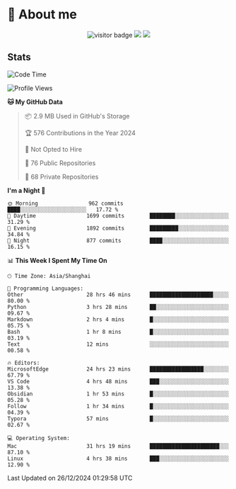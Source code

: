 <!-- ![](https://youpai.roccoshi.top/img/20200804214216.png) -->

# 🧐 About me
 
<p align="center">
<img src="https://visitor-badge.laobi.icu/badge?page_id=Lincest.Lincest&title=hits" alt="visitor badge"/>
<a href="mailto:imroccoshi@gmail.com"><img src="https://img.shields.io/badge/gmail-imroccoshi%40gmail.com-red"></a>
<a href="https://blog.roccoshi.top"><img src="https://img.shields.io/badge/blog-roccoshi-green"></a>
</p>

## Stats

<!--START_SECTION:waka-->
![Code Time](http://img.shields.io/badge/Code%20Time-1%2C846%20hrs%2034%20mins-blue)

![Profile Views](http://img.shields.io/badge/Profile%20Views-0-blue)

**🐱 My GitHub Data** 

> 📦 2.9 MB Used in GitHub's Storage 
 > 
> 🏆 576 Contributions in the Year 2024
 > 
> 🚫 Not Opted to Hire
 > 
> 📜 76 Public Repositories 
 > 
> 🔑 68 Private Repositories 
 > 
**I'm a Night 🦉** 

```text
🌞 Morning                962 commits         ████░░░░░░░░░░░░░░░░░░░░░   17.72 % 
🌆 Daytime                1699 commits        ████████░░░░░░░░░░░░░░░░░   31.29 % 
🌃 Evening                1892 commits        █████████░░░░░░░░░░░░░░░░   34.84 % 
🌙 Night                  877 commits         ████░░░░░░░░░░░░░░░░░░░░░   16.15 % 
```


📊 **This Week I Spent My Time On** 

```text
🕑︎ Time Zone: Asia/Shanghai

💬 Programming Languages: 
Other                    28 hrs 46 mins      ████████████████████░░░░░   80.00 % 
Python                   3 hrs 28 mins       ██░░░░░░░░░░░░░░░░░░░░░░░   09.67 % 
Markdown                 2 hrs 4 mins        █░░░░░░░░░░░░░░░░░░░░░░░░   05.75 % 
Bash                     1 hr 8 mins         █░░░░░░░░░░░░░░░░░░░░░░░░   03.19 % 
Text                     12 mins             ░░░░░░░░░░░░░░░░░░░░░░░░░   00.58 % 

🔥 Editors: 
MicrosoftEdge            24 hrs 23 mins      █████████████████░░░░░░░░   67.79 % 
VS Code                  4 hrs 48 mins       ███░░░░░░░░░░░░░░░░░░░░░░   13.38 % 
Obsidian                 1 hr 53 mins        █░░░░░░░░░░░░░░░░░░░░░░░░   05.28 % 
Follow                   1 hr 34 mins        █░░░░░░░░░░░░░░░░░░░░░░░░   04.39 % 
Typora                   57 mins             █░░░░░░░░░░░░░░░░░░░░░░░░   02.67 % 

💻 Operating System: 
Mac                      31 hrs 19 mins      ██████████████████████░░░   87.10 % 
Linux                    4 hrs 38 mins       ███░░░░░░░░░░░░░░░░░░░░░░   12.90 % 
```


 Last Updated on 26/12/2024 01:29:58 UTC
<!--END_SECTION:waka-->



